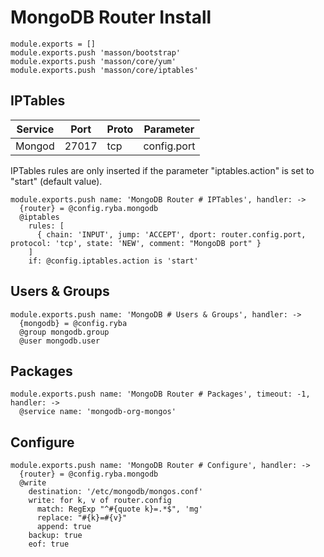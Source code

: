 
# MongoDB Router Install

    module.exports = []
    module.exports.push 'masson/bootstrap'
    module.exports.push 'masson/core/yum'
    module.exports.push 'masson/core/iptables'

## IPTables

| Service       | Port  | Proto | Parameter       |
|---------------|-------|-------|-----------------|
| Mongod        | 27017 |  tcp  |  config.port    |

IPTables rules are only inserted if the parameter "iptables.action" is set to
"start" (default value).

    module.exports.push name: 'MongoDB Router # IPTables', handler: ->
      {router} = @config.ryba.mongodb
      @iptables
        rules: [
          { chain: 'INPUT', jump: 'ACCEPT', dport: router.config.port, protocol: 'tcp', state: 'NEW', comment: "MongoDB port" }
        ]
        if: @config.iptables.action is 'start'

## Users & Groups

    module.exports.push name: 'MongoDB # Users & Groups', handler: ->
      {mongodb} = @config.ryba
      @group mongodb.group
      @user mongodb.user

## Packages

    module.exports.push name: 'MongoDB Router # Packages', timeout: -1, handler: ->
      @service name: 'mongodb-org-mongos'

## Configure

    module.exports.push name: 'MongoDB Router # Configure', handler: ->
      {router} = @config.ryba.mongodb
      @write
        destination: '/etc/mongodb/mongos.conf'
        write: for k, v of router.config
          match: RegExp "^#{quote k}=.*$", 'mg'
          replace: "#{k}=#{v}"
          append: true
        backup: true
        eof: true
